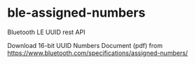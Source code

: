 # ble-assigned-numbers
Bluetooth LE UUID rest API

Download 16-bit UUID Numbers Document (pdf) from https://www.bluetooth.com/specifications/assigned-numbers/
